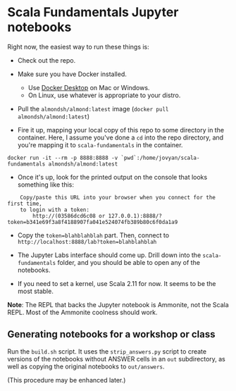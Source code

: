 # Scala Fundamentals Jupyter notebooks

Right now, the easiest way to run these things is:

- Check out the repo.

- Make sure you have Docker installed.
    - Use [Docker Desktop](https://www.docker.com/products/docker-desktop)
      on Mac or Windows.
    - On Linux, use whatever is appropriate to your distro.

- Pull the `almondsh/almond:latest` image (`docker pull almondsh/almond:latest`)

- Fire it up, mapping your local copy of this repo to some directory in
  the container. Here, I assume you've done a `cd` into the repo directory,
  and you're mapping it to `scala-fundamentals` in the container.

```
docker run -it --rm -p 8888:8888 -v `pwd`:/home/jovyan/scala-fundamentals almondsh/almond:latest
```

- Once it's up, look for the printed output on the console that looks something
like this:

```
    Copy/paste this URL into your browser when you connect for the first time,
    to login with a token:
        http://(03586dcd6c08 or 127.0.0.1):8888/?token=b341e69f3a8f4188907fa041e524074fb389b80c6f0da1a9
```

- Copy the `token=blahblahblah` part. Then, connect to
  `http://localhost:8888/lab?token=blahblahblah`

- The Jupyter Labs interface should come up. Drill down into the
  `scala-fundamentals` folder, and you should be able to open any of
  the notebooks.

- If you need to set a kernel, use Scala 2.11 for now. It seems to be
  the most stable.

**Note**: The REPL that backs the Jupyter notebook is Ammonite, not the
Scala REPL. Most of the Ammonite coolness should work.

## Generating notebooks for a workshop or class

Run the `build.sh` script. It uses the `strip_answers.py` script to create
versions of the notebooks without ANSWER cells in an `out` subdirectory, as
well as copying the original notebooks to `out/answers`.

(This procedure may be enhanced later.)
